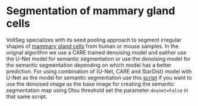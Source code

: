 # Segmentation of mammary gland cells

VollSeg specializes with its seed pooling approach to segment irregular shapes of [mammary gland cells](https://github.com/kapoorlab/VollSeg/blob/main/images/Seg_pipe-git.png) from human or mouse samples. In the orignal algorithm we use a CARE trained denoising model and eaither use the U-Net model for semantic segmentation or use the denoising model for the semantic segmentation depending on which model has a better prediction. For using combination of (U-Net, CARE and StarDist) model with U-Net as the model for semantic segmentation use this [script](scripts/mammary_gland_us.py) if you want to use the denoised image as the base image for creating the semantic segmentation map using Otsu threshold set the parameter ```dounet=False``` in that same script.